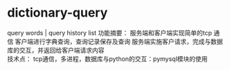 # dictionary-query
query words | query history list
功能摘要：
    服务端和客户端实现简单的tcp 通信
    客户端进行字典查询，查询记录保存及查询
    服务端实施客户请求，完成与数据库的交互，并返回给客户端请求内容  
技术点：
tcp通信，多进程，数据库与python的交互：pymysql模块的使用

